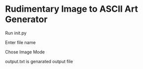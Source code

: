 # Rudimentary Image to ASCII Art Generator

Run init.py

Enter file name

Chose Image Mode

output.txt is genarated output file
